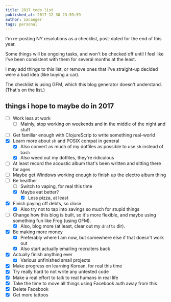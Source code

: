 ```yaml
---
title: 2017 todo list
published_at: 2017-12-30 23:59:59
author: zacanger
tags: personal
---
```


I'm re-posting NY resolutions as a checklist, post-dated for the end of this year.

Some things will be ongoing tasks, and won't be checked off until I feel like
I've been consistent with them for several months at the least.

I may add things to this list, or remove ones that I've straight-up decided were
a bad idea (like buying a car).

The checklist is using GFM, which this blog generator doesn't understand. (That's on the list.)

## things i hope to maybe do in 2017

* [ ] Work less at work
  * [ ] Mainly, stop working on weekends and in the middle of the night and stuff
* [ ] Get familiar enough with ClojureScrip to write something real-world
* [x] Learn more about `sh` and POSIX compat in general
  * [x] Also convert as much of my dotfiles as possible to use `sh` instead of `bash`
  * [x] Also weed out my dotfiles, they're ridiculous
* [ ] At least record the acoustic album that's been written and sitting there for ages
* [ ] Maybe get Windows working enough to finish up the electro album thing
* [ ] Be healther
  * [ ] Switch to vaping, for real this time
  * [x] Maybe eat better?
    * [x] Less pizza, at least
* [x] Finish paying off debts, so close
  * [x] Also try not to tap into savings so much for stupid things
* [ ] Change how this blog is built, so it's more flexible, and maybe using something fun like Frog (using GFM).
  * [x] Also, blog more (at least, clear out my `drafts` dir).
* [x] Be making more money
  * [x] Preferably where I am now, but somewhere else if that doesn't work out
  * [x] Also start actually emailing recruiters back
* [x] Actually finish anything ever
  * [x] Various unfinished small projects
* [x] Make progress on learning Korean, for real this time
* [x] Try really hard to not write any untested code
* [x] Make a real effort to talk to real humans in real life
* [x] Take the time to move all things using Facebook auth away from this
* [x] Delete Facebook
* [x] Get more tattoos
